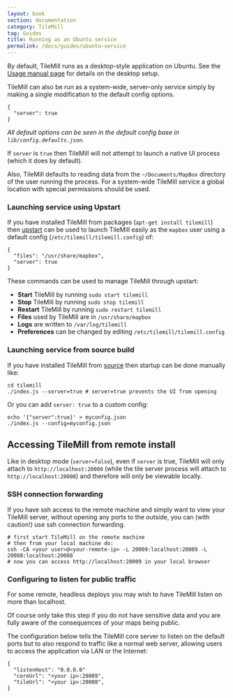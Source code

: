 ```yaml
---
layout: book
section: documentation
category: TileMill
tag: Guides
title: Running as an Ubuntu service
permalink: /docs/guides/ubuntu-service
---
```

By default, TileMill runs as a desktop-style application on Ubuntu. See the [Usage manual page](manual/usage/) for details on the desktop setup.

TileMill can also be run as a system-wide, server-only service simply by making a single modification to the default config options.

    {
      "server": true
    }


_All default options can be seen in the default config base in `lib/config.defaults.json`._

If `server` is `true` then TileMill will not attempt to launch a native UI process (which it does by default).

Also, TileMill defaults to reading data from the `~/Documents/MapBox` directory of the user running the process. For a system-wide TileMill service a global location with special permissions should be used.

### Launching service using Upstart

If you have installed TileMill from packages (`apt-get install tilemill`) then [upstart](http://upstart.ubuntu.com/) can be used to launch TileMill easily as the `mapbox` user using a default config (`/etc/tilemill/tilemill.config`) of:

    {
      "files": "/usr/share/mapbox",
      "server": true
    }

These commands can be used to manage TileMill through upstart:

- **Start** TileMill by running `sudo start tilemill`
- **Stop** TileMill by running `sudo stop tilemill`
- **Restart** TileMill by running `sudo restart tilemill`
- **Files** used by TileMill are in `/usr/share/mapbox`
- **Logs** are written to `/var/log/tilemill`
- **Preferences** can be changed by editing `/etc/tilemill/tilemill.config`

### Launching service from source build

If you have installed TileMill from [source](source/) then startup can be done manually like:

    cd tilemill
    ./index.js --server=true # server=true prevents the UI from opening

Or you can add `server: true` to a custom config:

    echo '{"server":true}' > myconfig.json
    ./index.js --config=myconfig.json


## Accessing TileMill from remote install

Like in desktop mode (`server=false`), even if `server` is true, TileMill will only attach to `http://localhost:20009` (while the tile server process will attach to `http://localhost:20008`) and therefore will only be viewable locally.

### SSH connection forwarding

If you have ssh access to the remote machine and simply want to view your TileMill server, without opening any ports to the outside, you can (with caution!) use ssh connection forwarding.

    # first start TileMill on the remote machine
    # then from your local machine do:
    ssh -CA <your user>@<your-remote-ip> -L 20009:localhost:20009 -L 20008:localhost:20008
    # now you can access http://localhost:20009 in your local browser

### Configuring to listen for public traffic

For some remote, headless deploys you may wish to have TileMill listen on more than localhost.

Of course only take this step if you do not have sensitive data and you are fully aware of the consequences of your maps being public.

The configuration below tells the TileMill core server to listen on the default ports but to also respond to traffic like a normal web server, allowing users to access the application via LAN or the Internet:

    {
      "listenHost": "0.0.0.0"
      "coreUrl": "<your ip>:20009",
      "tileUrl": "<your ip>:20008",
    }
